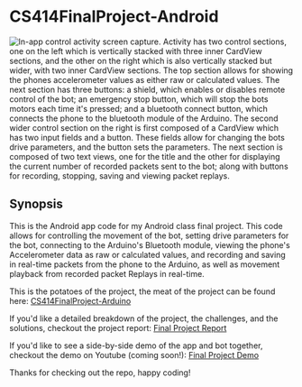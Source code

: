 # CS414FinalProject-Android
![](images/CS414FinalProjectApp.png?raw=true "In-app control activity screen capture. Activity has two control sections, one on the left which is vertically stacked with three inner CardView sections, and the other on the right which is also vertically stacked but wider, with two inner CardView sections. The top section allows for showing the phones accelerometer values as either raw or calculated values. The next section has three buttons: a shield, which enables or disables remote control of the bot; an emergency stop button, which will stop the bots motors each time it's pressed; and a bluetooth connect button, which connects the phone to the bluetooth module of the Arduino. The second wider control section on the right is first composed of a CardView which has two input fields and a button. These fields allow for changing the bots drive parameters, and the button sets the parameters. The next section is composed of two text views, one for the title and the other for displaying the current number of recorded packets sent to the bot; along with buttons for recording, stopping, saving and viewing packet replays.")

## Synopsis
This is the Android app code for my Android class final project. This code allows for controlling the movement of the bot, setting drive parameters for the bot, connecting to the Arduino's Bluetooth module, viewing the phone's Accelerometer data as raw or calculated values, and recording and saving in real-time packets from the phone to the Arduino, as well as movement playback from recorded packet Replays in real-time.

This is the potatoes of the project, the meat of the project can be found here: [CS414FinalProject-Arduino](https://github.com/CalebABG/CS414FinalProject-Arduino)

If you'd like a detailed breakdown of the project, the challenges, and the solutions, checkout the project report: [Final Project Report](https://github.com/CalebABG/CS414FinalProject-Arduino/blob/main/writeups/project-breakdown.md)

If you'd like to see a side-by-side demo of the app and bot together, checkout the demo on Youtube (coming soon!): [Final Project Demo](#)

Thanks for checking out the repo, happy coding!
